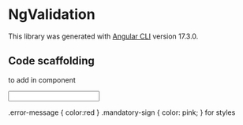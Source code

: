 # NgValidation

This library was generated with [Angular CLI](https://github.com/angular/angular-cli) version 17.3.0.

## Code scaffolding

to add in  component
<form [formGroup]="form">
        <validate label="name">
          <input #control formControlName="input" name="input">
        </validate>
      </form>

      
.error-message {
      color:red
    }
    .mandatory-sign {
      color: pink;
    }
for styles
